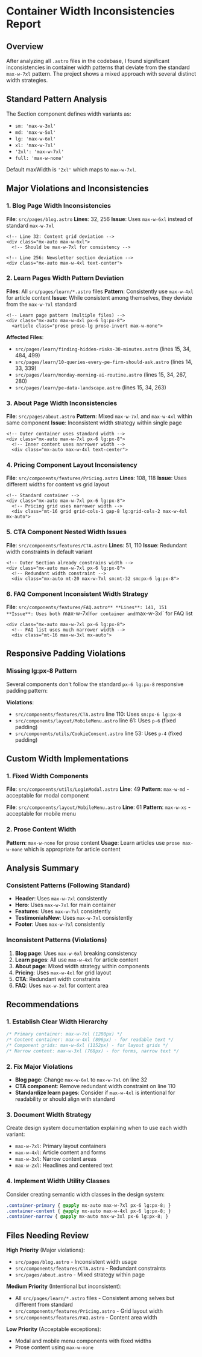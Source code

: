 # Container Width Inconsistencies Report

## Overview

After analyzing all `.astro` files in the codebase, I found significant inconsistencies in container width patterns that deviate from the standard `max-w-7xl` pattern. The project shows a mixed approach with several distinct width strategies.

## Standard Pattern Analysis

The Section component defines width variants as:
- `sm: 'max-w-3xl'`
- `md: 'max-w-5xl'`
- `lg: 'max-w-6xl'`
- `xl: 'max-w-7xl'`
- `'2xl': 'max-w-7xl'`
- `full: 'max-w-none'`

Default maxWidth is `'2xl'` which maps to `max-w-7xl`.

## Major Violations and Inconsistencies

### 1. Blog Page Width Inconsistencies
**File**: `src/pages/blog.astro`
**Lines**: 32, 256
**Issue**: Uses `max-w-6xl` instead of standard `max-w-7xl`

```astro
<!-- Line 32: Content grid deviation -->
<div class="mx-auto max-w-6xl">
  <!-- Should be max-w-7xl for consistency -->

<!-- Line 256: Newsletter section deviation -->
<div class="mx-auto max-w-4xl text-center">
```

### 2. Learn Pages Width Pattern Deviation
**Files**: All `src/pages/learn/*.astro` files
**Pattern**: Consistently use `max-w-4xl` for article content
**Issue**: While consistent among themselves, they deviate from the `max-w-7xl` standard

```astro
<!-- Learn page pattern (multiple files) -->
<div class="mx-auto max-w-4xl px-6 lg:px-8">
  <article class="prose prose-lg prose-invert max-w-none">
```

**Affected Files**:
- `src/pages/learn/finding-hidden-risks-30-minutes.astro` (lines 15, 34, 484, 499)
- `src/pages/learn/10-queries-every-pe-firm-should-ask.astro` (lines 14, 33, 339)
- `src/pages/learn/monday-morning-ai-routine.astro` (lines 15, 34, 267, 280)
- `src/pages/learn/pe-data-landscape.astro` (lines 15, 34, 263)

### 3. About Page Width Inconsistencies
**File**: `src/pages/about.astro`
**Pattern**: Mixed `max-w-7xl` and `max-w-4xl` within same component
**Issue**: Inconsistent width strategy within single page

```astro
<!-- Outer container uses standard width -->
<div class="mx-auto max-w-7xl px-6 lg:px-8">
  <!-- Inner content uses narrower width -->
  <div class="mx-auto max-w-4xl text-center">
```

### 4. Pricing Component Layout Inconsistency
**File**: `src/components/features/Pricing.astro`
**Lines**: 108, 118
**Issue**: Uses different widths for content vs grid layout

```astro
<!-- Standard container -->
<div class="mx-auto max-w-7xl px-6 lg:px-8">
  <!-- Pricing grid uses narrower width -->
  <div class="mt-16 grid grid-cols-1 gap-8 lg:grid-cols-2 max-w-4xl mx-auto">
```

### 5. CTA Component Nested Width Issues
**File**: `src/components/features/CTA.astro`
**Lines**: 51, 110
**Issue**: Redundant width constraints in default variant

```astro
<!-- Outer Section already constrains width -->
<div class="mx-auto max-w-7xl px-6 lg:px-8">
  <!-- Redundant width constraint -->
  <div class="mx-auto mt-20 max-w-7xl sm:mt-32 sm:px-6 lg:px-8">
```

### 6. FAQ Component Inconsistent Width Strategy
**File**: `src/components/features/FAQ.astro**
**Lines**: 141, 151
**Issue**: Uses both `max-w-7xl` for container and `max-w-3xl` for FAQ list

```astro
<div class="mx-auto max-w-7xl px-6 lg:px-8">
  <!-- FAQ list uses much narrower width -->
  <div class="mt-16 max-w-3xl mx-auto">
```

## Responsive Padding Violations

### Missing lg:px-8 Pattern
Several components don't follow the standard `px-6 lg:px-8` responsive padding pattern:

**Violations**:
- `src/components/features/CTA.astro` line 110: Uses `sm:px-6 lg:px-8`
- `src/components/layout/MobileMenu.astro` line 61: Uses `p-6` (fixed padding)
- `src/components/utils/CookieConsent.astro` line 53: Uses `p-4` (fixed padding)

## Custom Width Implementations

### 1. Fixed Width Components
**File**: `src/components/utils/LoginModal.astro`
**Line**: 49
**Pattern**: `max-w-md` - acceptable for modal component

**File**: `src/components/layout/MobileMenu.astro`
**Line**: 61
**Pattern**: `max-w-xs` - acceptable for mobile menu

### 2. Prose Content Width
**Pattern**: `max-w-none` for prose content
**Usage**: Learn articles use `prose max-w-none` which is appropriate for article content

## Analysis Summary

### Consistent Patterns (Following Standard)
- **Header**: Uses `max-w-7xl` consistently
- **Hero**: Uses `max-w-7xl` for main container
- **Features**: Uses `max-w-7xl` consistently
- **TestimonialsNew**: Uses `max-w-7xl` consistently
- **Footer**: Uses `max-w-7xl` consistently

### Inconsistent Patterns (Violations)
1. **Blog page**: Uses `max-w-6xl` breaking consistency
2. **Learn pages**: All use `max-w-4xl` for article content
3. **About page**: Mixed width strategy within components
4. **Pricing**: Uses `max-w-4xl` for grid layout
5. **CTA**: Redundant width constraints
6. **FAQ**: Uses `max-w-3xl` for content area

## Recommendations

### 1. Establish Clear Width Hierarchy
```css
/* Primary container: max-w-7xl (1280px) */
/* Content container: max-w-4xl (896px) - for readable text */
/* Component grids: max-w-6xl (1152px) - for layout grids */
/* Narrow content: max-w-3xl (768px) - for forms, narrow text */
```

### 2. Fix Major Violations
- **Blog page**: Change `max-w-6xl` to `max-w-7xl` on line 32
- **CTA component**: Remove redundant width constraint on line 110
- **Standardize learn pages**: Consider if `max-w-4xl` is intentional for readability or should align with standard

### 3. Document Width Strategy
Create design system documentation explaining when to use each width variant:
- `max-w-7xl`: Primary layout containers
- `max-w-4xl`: Article content and forms
- `max-w-3xl`: Narrow content areas
- `max-w-2xl`: Headlines and centered text

### 4. Implement Width Utility Classes
Consider creating semantic width classes in the design system:
```css
.container-primary { @apply mx-auto max-w-7xl px-6 lg:px-8; }
.container-content { @apply mx-auto max-w-4xl px-6 lg:px-8; }
.container-narrow { @apply mx-auto max-w-3xl px-6 lg:px-8; }
```

## Files Needing Review

**High Priority** (Major violations):
- `src/pages/blog.astro` - Inconsistent width usage
- `src/components/features/CTA.astro` - Redundant constraints
- `src/pages/about.astro` - Mixed strategy within page

**Medium Priority** (Intentional but inconsistent):
- All `src/pages/learn/*.astro` files - Consistent among selves but different from standard
- `src/components/features/Pricing.astro` - Grid layout width
- `src/components/features/FAQ.astro` - Content area width

**Low Priority** (Acceptable exceptions):
- Modal and mobile menu components with fixed widths
- Prose content using `max-w-none`